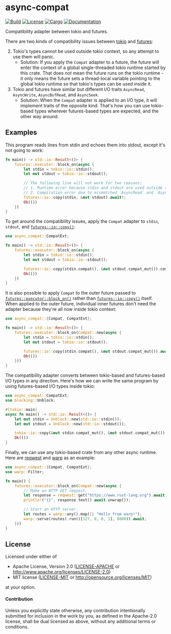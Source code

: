 # async-compat

[![Build](https://github.com/stjepang/async-compat/workflows/Build%20and%20test/badge.svg)](
https://github.com/stjepang/async-compat/actions)
[![License](https://img.shields.io/badge/license-MIT%2FApache--2.0-blue.svg)](
https://github.com/stjepang/async-compat)
[![Cargo](https://img.shields.io/crates/v/async-compat.svg)](
https://crates.io/crates/async-compat)
[![Documentation](https://docs.rs/async-compat/badge.svg)](
https://docs.rs/async-compat)

Compatibility adapter between tokio and futures.

There are two kinds of compatibility issues between [tokio] and [futures]:

2. Tokio's types cannot be used outside tokio context, so any attempt to use
   them will panic.
    - Solution: If you apply the `Compat` adapter to a future, the future will enter the
      context of a global single-threaded tokio runtime started by this crate. That does
      *not* mean the future runs on the tokio runtime - it only means the future sets a
      thread-local variable pointing to the global tokio runtime so that tokio's types can be
      used inside it.
2. Tokio and futures have similar but different I/O traits `AsyncRead`, `AsyncWrite`,
  `AsyncBufRead`, and `AsyncSeek`.
    - Solution: When the `Compat` adapter is applied to an I/O type, it will implement traits
      of the opposite kind. That's how you can use tokio-based types wherever futures-based
      types are expected, and the other way around.

## Examples

This program reads lines from stdin and echoes them into stdout, except it's not going to work:

```rust
fn main() -> std::io::Result<()> {
    futures::executor::block_on(async {
        let stdin = tokio::io::stdin();
        let mut stdout = tokio::io::stdout();

        // The following line will not work for two reasons:
        // 1. Runtime error because stdin and stdout are used outside tokio context.
        // 2. Compilation error due to mismatched `AsyncRead` and `AsyncWrite` traits.
        futures::io::copy(stdin, &mut stdout).await?;
        Ok(())
    })
}
```

To get around the compatibility issues, apply the `Compat` adapter to `stdin`, `stdout`, and
[`futures::io::copy()`]:

```rust
use async_compat::CompatExt;

fn main() -> std::io::Result<()> {
    futures::executor::block_on(async {
        let stdin = tokio::io::stdin();
        let mut stdout = tokio::io::stdout();

        futures::io::copy(stdin.compat(), &mut stdout.compat_mut()).compat().await?;
        Ok(())
    })
}
```

It is also possible to apply `Compat` to the outer future passed to
[`futures::executor::block_on()`] rather than [`futures::io::copy()`] itself.
When applied to the outer future, individual inner futures don't need the adapter because
they're all now inside tokio context:

```rust
use async_compat::{Compat, CompatExt};

fn main() -> std::io::Result<()> {
    futures::executor::block_on(Compat::new(async {
        let stdin = tokio::io::stdin();
        let mut stdout = tokio::io::stdout();

        futures::io::copy(stdin.compat(), &mut stdout.compat_mut()).await?;
        Ok(())
    }))
}
```

The compatibility adapter converts between tokio-based and futures-based I/O types in any
direction. Here's how we can write the same program by using futures-based I/O types inside
tokio:

```rust
use async_compat::CompatExt;
use blocking::Unblock;

#[tokio::main]
async fn main() -> std::io::Result<()> {
    let mut stdin = Unblock::new(std::io::stdin());
    let mut stdout = Unblock::new(std::io::stdout());

    tokio::io::copy(&mut stdin.compat_mut(), &mut stdout.compat_mut()).await?;
    Ok(())
}
```

Finally, we can use any tokio-based crate from any other async runtime.
Here are [reqwest] and [warp] as an example:

```rust
use async_compat::{Compat, CompatExt};
use warp::Filter;

fn main() {
    futures::executor::block_on(Compat::new(async {
        // Make an HTTP GET request.
        let response = reqwest::get("https://www.rust-lang.org").await.unwrap();
        println!("{}", response.text().await.unwrap());

        // Start an HTTP server.
        let routes = warp::any().map(|| "Hello from warp!");
        warp::serve(routes).run(([127, 0, 0, 1], 8080)).await;
    }))
}
```

[blocking]: https://docs.rs/blocking
[futures]: https://docs.rs/futures
[reqwest]: https://docs.rs/reqwest
[tokio]: https://docs.rs/tokio
[warp]: https://docs.rs/warp
[`futures::io::copy()`]: https://docs.rs/futures/0.3/futures/io/fn.copy.html
[`futures::executor::block_on()`]: https://docs.rs/futures/0.3/futures/executor/fn.block_on.html

## License

Licensed under either of

 * Apache License, Version 2.0 ([LICENSE-APACHE](LICENSE-APACHE) or http://www.apache.org/licenses/LICENSE-2.0)
 * MIT license ([LICENSE-MIT](LICENSE-MIT) or http://opensource.org/licenses/MIT)

at your option.

#### Contribution

Unless you explicitly state otherwise, any contribution intentionally submitted
for inclusion in the work by you, as defined in the Apache-2.0 license, shall be
dual licensed as above, without any additional terms or conditions.
